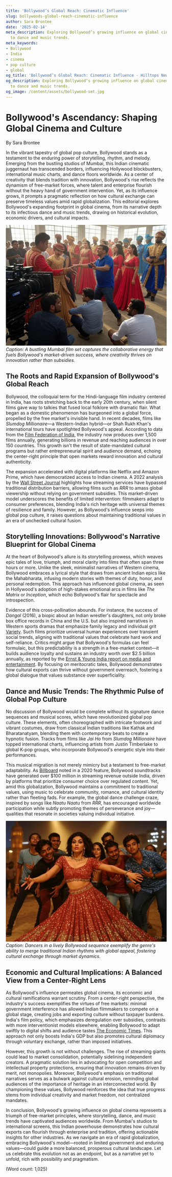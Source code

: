 ```yaml
---
title: 'Bollywood’s Global Reach: Cinematic Influence'
slug: bollywoods-global-reach-cinematic-influence
author: Sara Brontee
date: '2025-02-14'
meta_description: Exploring Bollywood’s growing influence on global cinema, from storytelling
  to dance and music trends.
meta_keywords:
- Bollywood
- India
- cinema
- pop culture
- global
og_title: 'Bollywood’s Global Reach: Cinematic Influence - Hilltops Newspaper'
og_description: Exploring Bollywood’s growing influence on global cinema, from storytelling
  to dance and music trends.
og_image: /content/assets/bollywood-set.jpg
---
```

# Bollywood's Ascendancy: Shaping Global Cinema and Culture

By Sara Brontee

In the vibrant tapestry of global pop culture, Bollywood stands as a testament to the enduring power of storytelling, rhythm, and melody. Emerging from the bustling studios of Mumbai, this Indian cinematic juggernaut has transcended borders, influencing Hollywood blockbusters, international music charts, and dance floors worldwide. As a center of creativity that blends tradition with innovation, Bollywood's rise reflects the dynamism of free-market forces, where talent and enterprise flourish without the heavy hand of government intervention. Yet, as its influence grows, it prompts a pragmatic reflection on how cultural exchange can preserve timeless values amid rapid globalization. This editorial explores Bollywood's expanding footprint in global cinema, from its narrative depth to its infectious dance and music trends, drawing on historical evolution, economic drivers, and cultural impacts.

![Bollywood film set in Mumbai](/content/assets/bollywood-film-set-magic.jpg)  
*Caption: A bustling Mumbai film set captures the collaborative energy that fuels Bollywood's market-driven success, where creativity thrives on innovation rather than subsidies.*

## The Roots and Rapid Expansion of Bollywood's Global Reach

Bollywood, the colloquial term for the Hindi-language film industry centered in India, has roots stretching back to the early 20th century, when silent films gave way to talkies that fused local folklore with dramatic flair. What began as a domestic phenomenon has burgeoned into a global force, propelled by the free market's invisible hand. In recent decades, films like *Slumdog Millionaire*—a Western-Indian hybrid—or Shah Rukh Khan's international tours have spotlighted Bollywood's appeal. According to data from the [Film Federation of India](https://ffi.nic.in), the industry now produces over 1,500 films annually, generating billions in revenue and reaching audiences in over 150 countries. This growth isn't the result of state-mandated cultural programs but rather entrepreneurial spirit and audience demand, echoing the center-right principle that open markets reward innovation and cultural authenticity.

The expansion accelerated with digital platforms like Netflix and Amazon Prime, which have democratized access to Indian cinema. A 2022 analysis by the [Wall Street Journal](https://www.wsj.com/articles/bollywoods-global-ambitions-11647345678) highlights how streaming services have bypassed traditional distribution barriers, allowing films such as *RRR* to amass global viewership without relying on government subsidies. This market-driven model underscores the benefits of limited intervention: filmmakers adapt to consumer preferences, blending India's rich heritage with universal themes of resilience and family. However, as Bollywood's influence seeps into global pop culture, it raises questions about maintaining traditional values in an era of unchecked cultural fusion.

## Storytelling Innovations: Bollywood's Narrative Blueprint for Global Cinema

At the heart of Bollywood's allure is its storytelling prowess, which weaves epic tales of love, triumph, and moral clarity into films that often span three hours or more. Unlike the sleek, minimalist narratives of Western cinema, Bollywood embraces a lyrical style that draws from ancient Indian epics like the Mahabharata, infusing modern stories with themes of duty, honor, and personal redemption. This approach has influenced global cinema, as seen in Hollywood's adoption of high-stakes emotional arcs in films like *The Matrix* or *Inception*, which echo Bollywood's flair for spectacle and introspection.

Evidence of this cross-pollination abounds. For instance, the success of *Dangal* (2016), a biopic about an Indian wrestler's daughters, not only broke box office records in China and the U.S. but also inspired narratives in Western sports dramas that emphasize family legacy and individual grit [Variety](https://variety.com/2017/film/asia/dangal-global-success-1201962648/). Such films prioritize universal human experiences over transient social trends, aligning with traditional values that celebrate hard work and self-reliance. Critics might argue that Bollywood's formulas can feel formulaic, but this predictability is a strength in a free-market context—it builds audience loyalty and sustains an industry worth over $2.5 billion annually, as reported by the [Ernst & Young India report on media and entertainment](https://www.ey.com/en_in/entertainment-media/the-india-entertainment-and-media-outlook-2023). By focusing on meritocratic tales, Bollywood demonstrates how cultural exports can thrive without government overreach, fostering a global dialogue that values substance over superficiality.

## Dance and Music Trends: The Rhythmic Pulse of Global Pop Culture

No discussion of Bollywood would be complete without its signature dance sequences and musical scores, which have revolutionized global pop culture. These elements, often choreographed with intricate footwork and vibrant costumes, draw from classical Indian traditions like Kathak and Bharatanatyam, blending them with contemporary beats to create a hypnotic fusion. Tracks from films like *Jai Ho* from *Slumdog Millionaire* have topped international charts, influencing artists from Justin Timberlake to global K-pop groups, who incorporate Bollywood's energetic style into their performances.

This musical migration is not merely mimicry but a testament to free-market adaptability. As [Billboard](https://www.billboard.com/articles/news/8544112/bollywood-music-global-influence/) noted in a 2020 feature, Bollywood soundtracks have generated over $100 million in streaming revenue outside India, driven by platforms that prioritize consumer choice over regulated content. Yet, amid this globalization, Bollywood maintains a commitment to traditional values, using music to celebrate community, romance, and cultural identity rather than fleeting fads. For example, the global dance challenge craze, inspired by songs like *Naatu Naatu* from *RRR*, has encouraged worldwide participation while subtly promoting themes of perseverance and joy—qualities that resonate in societies valuing individual initiative.

![Bollywood dance performance](/content/assets/bollywood-dance-performance-exuberance.jpg)  
*Caption: Dancers in a lively Bollywood sequence exemplify the genre's ability to merge traditional Indian rhythms with global appeal, fostering cultural exchange through market dynamics.*

## Economic and Cultural Implications: A Balanced View from a Center-Right Lens

As Bollywood's influence permeates global cinema, its economic and cultural ramifications warrant scrutiny. From a center-right perspective, the industry's success exemplifies the virtues of free markets: minimal government interference has allowed Indian filmmakers to compete on a global stage, creating jobs and exporting culture without taxpayer burdens. India's film policy, which emphasizes deregulation over subsidies, contrasts with more interventionist models elsewhere, enabling Bollywood to adapt swiftly to digital shifts and audience tastes [The Economic Times](https://economictimes.indiatimes.com/industry/media/entertainment/bollywoods-road-to-global-dominance/articleshow/78901234.cms). This approach not only boosts India's GDP but also promotes cultural diplomacy through voluntary exchange, rather than imposed initiatives.

However, this growth is not without challenges. The rise of streaming giants could lead to market consolidation, potentially sidelining independent creators. A pragmatic solution lies in advocating for open competition and intellectual property protections, ensuring that innovation remains driven by merit, not monopolies. Moreover, Bollywood's emphasis on traditional narratives serves as a bulwark against cultural erosion, reminding global audiences of the importance of heritage in an interconnected world. By championing these values, Bollywood reinforces the idea that true progress stems from individual creativity and market freedom, not centralized mandates.

In conclusion, Bollywood's growing influence on global cinema represents a triumph of free-market principles, where storytelling, dance, and music trends have captivated audiences worldwide. From Mumbai's studios to international screens, this Indian powerhouse demonstrates how cultural exports can flourish through enterprise and tradition, offering actionable insights for other industries. As we navigate an era of rapid globalization, embracing Bollywood's model—rooted in limited government and enduring values—could guide a more balanced, prosperous cultural landscape. Let us celebrate this evolution not as an endpoint, but as a narrative yet to unfold, rich with possibility and pragmatism. 

(Word count: 1,025)